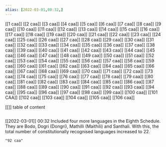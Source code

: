```yaml
---
alias: [2022-03-01,00:32,]
---
```

[[1 caa]] [[2 caa]] [[3 caa]] [[4 caa]] [[5 caa]] [[6 caa]] [[7 caa]] [[8 caa]] [[9 caa]] [[10 caa]] [[11 caa]] [[12 caa]] [[13 caa]] [[14 caa]] [[15 caa]] [[16 caa]] [[17 caa]] [[18 caa]] [[19 caa]] [[20 caa]]
[[21 caa]] [[22 caa]] [[23 caa]] [[24 caa]] [[25 caa]] [[26 caa]] [[27 caa]] [[28 caa]] [[29 caa]] [[30 caa]] [[31 caa]] [[32 caa]] [[33 caa]] [[34 caa]] [[35 caa]] [[36 caa]] [[37 caa]] [[38 caa]] [[39 caa]] [[40 caa]]
[[41 caa]] [[42 caa]] [[43 caa]] [[44 caa]] [[45 caa]] [[46 caa]] [[47 caa]] [[48 caa]] [[49 caa]] [[50 caa]] [[51 caa]] [[52 caa]] [[53 caa]] [[54 caa]] [[55 caa]] [[56 caa]] [[57 caa]] [[58 caa]] [[59 caa]] [[60 caa]]
[[61 caa]] [[62 caa]] [[63 caa]] [[64 caa]] [[65 caa]] [[66 caa]] [[67 caa]] [[68 caa]] [[69 caa]] [[70 caa]] [[71 caa]] [[72 caa]] [[73 caa]] [[74 caa]] [[75 caa]] [[76 caa]] [[77 caa]] [[78 caa]] [[79 caa]] [[80 caa]]
[[81 caa]] [[82 caa]] [[83 caa]] [[84 caa]] [[85 caa]] [[86 caa]] [[87 caa]] [[88 caa]] [[89 caa]] [[90 caa]] [[91 caa]] [[92 caa]] [[93 caa]] [[94 caa]] [[95 caa]] [[96 caa]] [[97 caa]] [[98 caa]] [[99 caa]] [[100 caa]]
[[101 CAA]] [[102 caa]] [[103 caa]] [[104 caa]] [[105 caa]] [[106 caa]]

[[]]
table of content
```toc
```

[[2022-03-01]] 00:32
Included four more languages in the Eighth Schedule. They are Bodo, Dogri (Dongri), Mathilli (Maithili) and Santhali. With this, the total number of constitutionally recognised languages increased to 22.
```query
"92 caa"
```